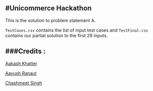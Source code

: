 #Unicommerce Hackathon
---
This is the solution to problem statement A.

`TestCases.csv` contains the list of input test cases and `TestFinal.csv` contains our partial solution to the first 29 inputs.

###Credits :
---
[Aakash Khatter](https://github.com/aakashkhatter1296)

[Aayush Ranaut](https://github.com/aayushranaut)

[Chashmeet Singh](https://github.com/chashmeetsingh)
